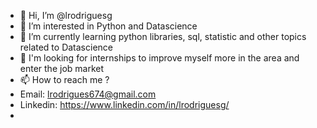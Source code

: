 - 👋 Hi, I’m @lrodriguesg
- 👀 I’m interested in Python and Datascience
- 🌱 I’m currently learning python libraries, sql, statistic and other topics related to Datascience
- 💞️ I'm looking for internships to improve myself more in the area and enter the job market
- 📫 How to reach me ? 
- Email: lrodrigues674@gmail.com 
- Linkedin: https://www.linkedin.com/in/lrodriguesg/
- 

<!---
lrodriguesg/lrodriguesg is a ✨ special ✨ repository because its `README.md` (this file) appears on your GitHub profile.
You can click the Preview link to take a look at your changes.
--->
